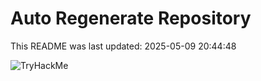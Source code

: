 # Auto Regenerate Repository

This README was last updated: 2025-05-09 20:44:48

 ![TryHackMe](https://tryhackme.com/badge/533634)